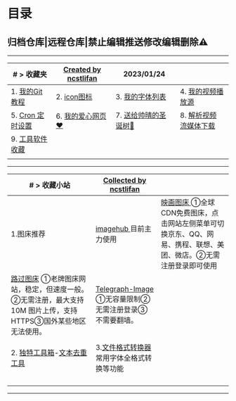 # 目录

## 归档仓库|远程仓库|禁止编辑推送修改编辑删除⚠

---



| # > 收藏夹                                      | [Created by ncstlifan](https://github.com/ncstlifan/) | 2023/01/24                                       |                                                              |
| ----------------------------------------------- | ----------------------------------------------------- | ------------------------------------------------ | ------------------------------------------------------------ |
| 1. [我的Git教程](./archieve/Git教程by李凡.md)   | 2. [icon图标](./archieve/icon)                        | 3. [我的字体列表](./archieve/fonts)              | 4. [我的视频播放源](./archieve/VideoSource/README.md)        |
| 5. [Cron 定时设置](./archieve/cron/Cron_Set.md) | 6. [我的爱心网页❤](./archieve/HeartShow/)             | 7. [送给帅晴的圣诞树🎄](./archieve/ChristmasTree) | 8. [解析视频 流媒体下载](./archieve/解析视频下载流媒体网站.md) |
| 9. [工具软件 收藏](./archieve/Progr)            |                                                       |                                                  |                                                              |
|                                                 |                                                       |                                                  |                                                              |



---



| # > 收藏小站                                                 | [Collected by ncstlifan](https://github.com/ncstlifan/)      |                                                              |
| ------------------------------------------------------------ | ------------------------------------------------------------ | ------------------------------------------------------------ |
| 1.图床推荐                                                   | [imagehub ](https://www.imagehub.cc/) 目前主力使用           | [映画图床 ](https://yh-pic.ihcloud.net/)  ①全球CDN免费图床，点击网站左侧菜单可切换京东、QQ、网易、携程、联想、美团、微店。②无需注册登录即可使用 |
| [路过图床](https://imgse.com/)   ①老牌图床网站，稳定，但速度一般。②无需注册，最大支持 10M 图片上传，支持 HTTPS③国外某些地区无法使用。 | [Telegraph-Image](https://telegraph-image.pages.dev/)  ①无容量限制②无需注册登录③不需要翻墙。 |                                                              |
|                                                              |                                                              |                                                              |
| 2. [独特工具箱](https://www.dute.org/)-[文本去重工具](https://www.dute.org/text-remove-duplicates) | 3.[文件格式转换器](https://cloudconvert.com/ttf-converter) 常用字体全格式转换等功能 |                                                              |
|                                                              |                                                              |                                                              |
|                                                              |                                                              |                                                              |
|                                                              |                                                              |                                                              |
|                                                              |                                                              |                                                              |



---

